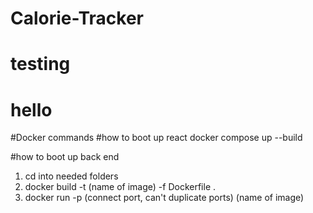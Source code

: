 # Calorie-Tracker
# testing

# hello
#Docker commands
#how to boot up react
docker compose up --build

#how to boot up back end
1. cd into needed folders
2. docker build -t (name of image) -f Dockerfile .
3. docker run -p (connect port, can't duplicate ports) (name of image)
